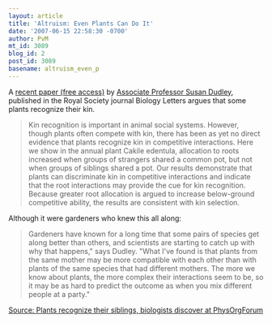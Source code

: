 ```yaml
---
layout: article
title: 'Altruism: Even Plants Can Do It'
date: '2007-06-15 22:58:30 -0700'
author: PvM
mt_id: 3089
blog_id: 2
post_id: 3089
basename: altruism_even_p
---
```

A [recent paper (free access)](http://www.journals.royalsoc.ac.uk/content/6241377640t332n7/) by [Associate Professor Susan Dudley](http://www.science.mcmaster.ca/biology/faculty/dudley/dudley.htm), published in the Royal Society journal Biology Letters argues that some plants recognize their kin.

> Kin recognition is important in animal social systems. However, though plants often compete with kin, there has been as yet no direct evidence that plants recognize kin in competitive interactions. Here we show in the annual plant Cakile edentula, allocation to roots increased when groups of strangers shared a common pot, but not when groups of siblings shared a pot. Our results demonstrate that plants can discriminate kin in competitive interactions and indicate that the root interactions may provide the cue for kin recognition. Because greater root allocation is argued to increase below-ground competitive ability, the results are consistent with kin selection.

Although it were gardeners who knew this all along:

> Gardeners have known for a long time that some pairs of species get along better than others, and scientists are starting to catch up with why that happens," says Dudley. "What I've found is that plants from the same mother may be more compatible with each other than with plants of the same species that had different mothers. The more we know about plants, the more complex their interactions seem to be, so it may be as hard to predict the outcome as when you mix different people at a party." 

[Source: Plants recognize their siblings, biologists discover at PhysOrgForum ](http://www.physorg.com/news100963920.html)
